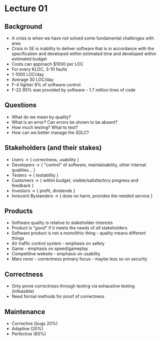 # Lecture 01

## Background

* A crisis is when we have not solved some fundamental challenges with area
* Crisis in SE is inability to deliver software that is in accordance with the specification
  and developed within estimated time and developed within estimated budget
* Costs can approach $1000 per LOC
* For every KLOC, 3-10 faults
* 1-1000 LOC/day
* Average 30 LOC/day
* F-4 fighter 8% of software control
* F-22 85% was provided by software - 1.7 million lines of code

## Questions

* What do we mean by quality?
* What is an error? Can errors be shown to be absent?
* How much testing? What to test?
* How can we better manage the SDLC?

## Stakeholders (and their stakes)

* Users -> { correctness, usability }
* Developers -> { "control" of software, maintainability, other internal qualities... }
* Testers -> { testability }
* Customers -> { within budget, visible/satisfactory progress and feedback }
* Investors -> { profit, dividends }
* Innocent Bystanders -> { does no harm, provides the needed service }

## Products

* Software quality is relative to stakeholder interests
* Product is "good" if it meets the needs of *all* stakeholders
* Software product is not a monolithic thing - quality means different things
* Air traffic control system - emphasis on safety
* Game - emphasis on speed/gameplay
* Competitive website - emphasis on usability
* Mars rover - correctness primary focus - maybe less so on security

## Correctness

* Only prove correctness through testing via exhaustive testing (infeasible)
* Need formal methods for proof of correctness

## Maintenance

* Corrective (bugs 20%)
* Adaptive (20%)
* Perfective (60%)

